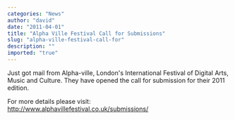 ```yaml
---
categories: "News"
author: "david"
date: "2011-04-01"
title: "Alpha Ville Festival Call for Submissions"
slug: "alpha-ville-festival-call-for"
description: ""
imported: "true"
---
```



Just got mail from Alpha-ville, London's International Festival of Digital Arts, Music and Culture. They have opened the call for submission for their 2011 edition. 

For more details please visit: http://www.alphavillefestival.co.uk/submissions/

